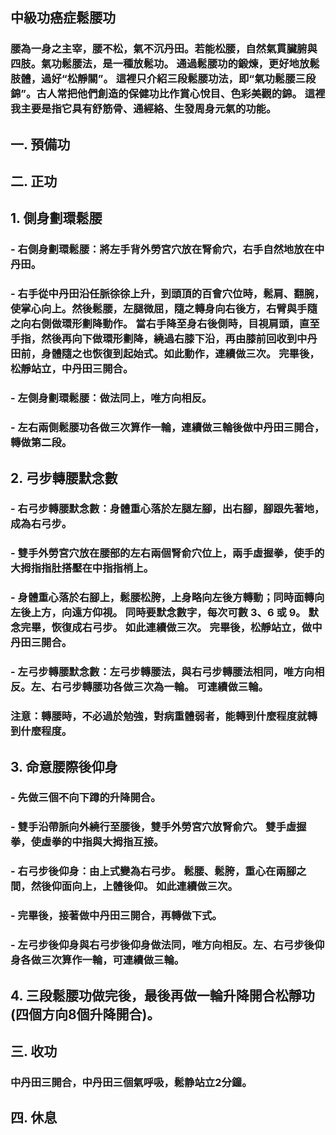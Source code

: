## 中級功癌症鬆腰功

### 腰為一身之主宰，腰不松，氣不沉丹田。若能松腰，自然氣貫臟腑與四肢。氣功鬆腰法，是一種放鬆功。 通過鬆腰功的鍛煉，更好地放鬆肢體，過好“松靜關”。 這裡只介紹三段鬆腰功法，即“氣功鬆腰三段錦”。古人常把他們創造的保健功比作賞心悅目、色彩美觀的錦。 這裡我主要是指它具有舒筋骨、通經絡、生發周身元氣的功能。

## 一. 預備功
## 二. 正功
## 1. 側身劃環鬆腰
### - 右側身劃環鬆腰：將左手背外勞宮穴放在腎俞穴，右手自然地放在中丹田。
### - 右手從中丹田沿任脈徐徐上升，到頭頂的百會穴位時，鬆肩、翻腕，使掌心向上。然後鬆腰，左腿微屈，隨之轉身向右後方，右臂與手隨之向右側做環形劃降動作。 當右手降至身右後側時，目視肩頭，直至手指，然後再向下做環形劃降，繞過右膝下沿，再由膝前回收到中丹田前，身體隨之也恢復到起始式。如此動作，連續做三次。 完畢後，松靜站立，中丹田三開合。
### - 左側身劃環鬆腰：做法同上，唯方向相反。
### - 左右兩側鬆腰功各做三次算作一輪，連續做三輪後做中丹田三開合，轉做第二段。
 
## 2. 弓步轉腰默念數
### - 右弓步轉腰默念數：身體重心落於左腿左腳，出右腳，腳跟先著地，成為右弓步。
### - 雙手外勞宮穴放在腰部的左右兩個腎俞穴位上，兩手虛握拳，使手的大拇指指肚搭壓在中指指梢上。 
### - 身體重心落於右腳上，鬆腰松胯，上身略向左後方轉動；同時面轉向左後上方，向遠方仰視。 同時要默念數字，每次可數 3、6 或 9。 默念完畢，恢復成右弓步。 如此連續做三次。 完畢後，松靜站立，做中丹田三開合。 
### - 左弓步轉腰默念數：左弓步轉腰法，與右弓步轉腰法相同，唯方向相反。左、右弓步轉腰功各做三次為一輪。 可連續做三輪。
### 注意：轉腰時，不必過於勉強，對病重體弱者，能轉到什麼程度就轉到什麼程度。

## 3. 命意腰際後仰身
### - 先做三個不向下蹲的升降開合。
### - 雙手沿帶脈向外繞行至腰後，雙手外勞宮穴放腎俞穴。 雙手虛握拳，使虛拳的中指與大拇指互接。
### - 右弓步後仰身：由上式變為右弓步。 鬆腰、鬆胯，重心在兩腳之間，然後仰面向上，上體後仰。 如此連續做三次。
### - 完畢後，接著做中丹田三開合，再轉做下式。
### - 左弓步後仰身與右弓步後仰身做法同，唯方向相反。左、右弓步後仰身各做三次算作一輪，可連續做三輪。

## 4. 三段鬆腰功做完後，最後再做一輪升降開合松靜功(四個方向8個升降開合)。

## 三. 收功
### 中丹田三開合，中丹田三個氣呼吸，鬆静站立2分鐘。

## 四. 休息
